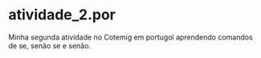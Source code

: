 # atividade_2.por
Minha segunda atividade no Cotemig em portugol aprendendo comandos de se, senão se e senão.

